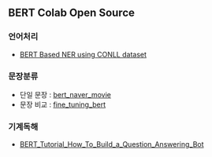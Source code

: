 ## BERT Colab Open Source

### 언어처리
- [BERT Based NER using CONLL dataset](https://colab.research.google.com/drive/1H7MT1zjK3ZPkfgKMhZkg2LqkzM9Gm0mT?usp=sharing)

### 문장분류
- 단일 문장 : [bert_naver_movie](https://colab.research.google.com/drive/17pRFCI_gQZxJHrB7p4GNjlr_tr--NfpT?usp=sharing)
- 문장 비교 : [fine_tuning_bert](https://colab.research.google.com/drive/1FbHywKr8LjukI0UUEJtQrn8bEzzl61Wv?usp=sharing)

### 기계독해
- [BERT_Tutorial_How_To_Build_a_Question_Answering_Bot](https://colab.research.google.com/drive/1A0T6hAdEkPVPgBo_4XWRdrV0Ui954e3z?usp=sharing)
